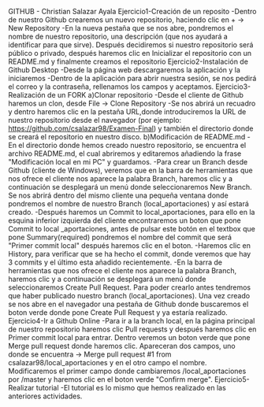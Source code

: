 GITHUB - Christian Salazar Ayala
    Ejercicio1-Creación de un reposito
        -Dentro de nuestro Github crearemos un nuevo repositorio, haciendo clic en + -> New Repository
        -En la nueva pestaña que se nos abre, pondremos el nombre de nuestro repositorio, una descripción (que nos ayudará a identificar para que sirve). Después decidiremos si nuestro repositorio será público o privado, después haremos clic en Inicializar el repositorio con un README.md y finalmente creamos el repositorio
    Ejercicio2-Instalación de Github Desktop
        -Desde la página web descargaremos la aplicación y la iniciaremos
        -Dentro de la aplicación para abrir nuestra sesión, se nos pedirá el correo y la contraseña, rellenamos los campos y aceptamos.
    Ejercicio3-Realización de un FORK
        a)Clonar repositorio
        -Desde el cliente de Github haremos un clon, desde File -> Clone Repository
        -Se nos abrirá un recuadro y dentro haremos clic en la pestaña URL,donde introduciremos la URL de nuestro repositorio desde el navegador (por ejemplo: https://github.com/csalazar98/Examen-Final)
        y también el directorio donde se creará el repositorio en nuestro disco.
        b)Modificación de README.md
        -En el directorio donde hemos creado nuestro repositorio, se encuentra el archivo README.md, el cual abriremos y editaremos añadiendo la frase "Modificación local en mi PC" y guardamos.
        -Para crear un Branch desde Github (cliente de Windows), veremos que en la barra de herramientas que nos ofrece el cliente nos aparece la palabra Branch, haremos clic y a continuación se desplegará un menú donde seleccionaremos New Branch. Se nos abrirá dentro del mismo cliente una pequeña ventana donde pondremos el nombre de nuestro Branch (local_aportaciones) y así estará creado.
        -Después haremos un Commit to local_aportaciones, para ello en la esquina inferior izquierda del cliente encontraremos un boton que pone Commit to local _aportaciones, antes de pulsar este botón en el textbox que pone Summary(required) pondremos el nombre del commit que será "Primer commit local" después haremos clic en el boton. 
        -Haremos clic en History, para verificar que se ha hecho el commit, donde veremos que hay 3 commits y el último esta añadido recientemente.
        -En la barra de herramientas que nos ofrece el cliente nos aparece la palabra Branch, haremos clic y a continuación se desplegará un menú donde seleccionaremos Create Pull Request. Para poder crearlo antes tendremos que haber publicado nuestro branch (local_aportaciones). Una vez creado se nos abre en el navegador una pestaña de Github donde buscaremos el boton verde donde pone Create Pull Request y ya estaría realizado.
    Ejercicio4-Ir a Github Online
        -Para ir a la branch local, en la página principal de nuestro repositorio haremos clic Pull requests y después haremos clic en Primer commit local para entrar. Dentro veremos un boton verde que pone Merge pull request donde haremos clic. Apareceran dos campos, uno donde se encuentra -> Merge pull request #1 from csalazar98/local_aportaciones y en el otro campo el nombre. Modificaremos el primer campo donde cambiaremos /local_aportaciones por /master y haremos clic en el boton verde "Confirm merge".
    Ejercicio5-Realizar tutorial
        -El tutorial es lo mismo que hemos realizado en las anteriores actividades.


    

